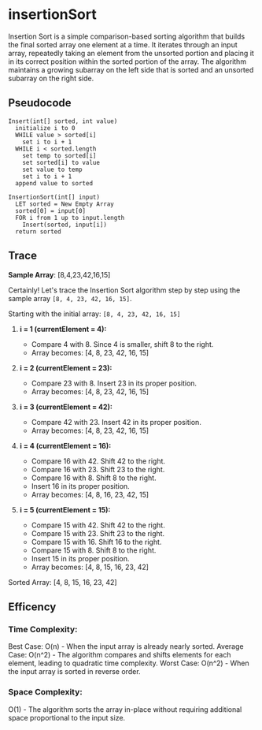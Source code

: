 # insertionSort

Insertion Sort is a simple comparison-based sorting algorithm that builds the final sorted array one element at a time. It iterates through an input array, repeatedly taking an element from the unsorted portion and placing it in its correct position within the sorted portion of the array. The algorithm maintains a growing subarray on the left side that is sorted and an unsorted subarray on the right side.

## Pseudocode

```
Insert(int[] sorted, int value)
  initialize i to 0
  WHILE value > sorted[i]
    set i to i + 1
  WHILE i < sorted.length
    set temp to sorted[i]
    set sorted[i] to value
    set value to temp
    set i to i + 1
  append value to sorted

InsertionSort(int[] input)
  LET sorted = New Empty Array
  sorted[0] = input[0]
  FOR i from 1 up to input.length
    Insert(sorted, input[i])
  return sorted
```
## Trace
**Sample Array**: [8,4,23,42,16,15]

Certainly! Let's trace the Insertion Sort algorithm step by step using the sample array `[8, 4, 23, 42, 16, 15]`.

Starting with the initial array: `[8, 4, 23, 42, 16, 15]`

1. **i = 1 (currentElement = 4):**
   - Compare 4 with 8. Since 4 is smaller, shift 8 to the right.
   - Array becomes: [4, 8, 23, 42, 16, 15]

2. **i = 2 (currentElement = 23):**
   - Compare 23 with 8. Insert 23 in its proper position.
   - Array becomes: [4, 8, 23, 42, 16, 15]

3. **i = 3 (currentElement = 42):**
   - Compare 42 with 23. Insert 42 in its proper position.
   - Array becomes: [4, 8, 23, 42, 16, 15]

4. **i = 4 (currentElement = 16):**
   - Compare 16 with 42. Shift 42 to the right.
   - Compare 16 with 23. Shift 23 to the right.
   - Compare 16 with 8. Shift 8 to the right.
   - Insert 16 in its proper position.
   - Array becomes: [4, 8, 16, 23, 42, 15]

5. **i = 5 (currentElement = 15):**
   - Compare 15 with 42. Shift 42 to the right.
   - Compare 15 with 23. Shift 23 to the right.
   - Compare 15 with 16. Shift 16 to the right.
   - Compare 15 with 8. Shift 8 to the right.
   - Insert 15 in its proper position.
   - Array becomes: [4, 8, 15, 16, 23, 42]

Sorted Array: [4, 8, 15, 16, 23, 42]


## Efficency

### Time Complexity:

Best Case: O(n) - When the input array is already nearly sorted.
Average Case: O(n^2) - The algorithm compares and shifts elements for each element, leading to quadratic time complexity.
Worst Case: O(n^2) - When the input array is sorted in reverse order.

### Space Complexity:

 O(1) - The algorithm sorts the array in-place without requiring additional space proportional to the input size.
